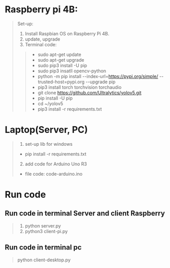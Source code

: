# Raspberry pi 4B:

> Set-up: 
> 1. Install Raspbian OS on Raspberry Pi 4B.
> 2. update, upgrade
> 3. Terminal code:
>> - sudo apt-get update
>> - sudo apt-get upgrade
>> - sudo pip3 install -U pip
>> - sudo pip3 insatll opencv-python
>> - python -m pip install --index-url=https://pypi.org/simple/ --trusted-host=pypi.org --upgrade pip
>> - pip3 install torch torchvision torchaudio
>> - git clone https://github.com/Ultralytics/yolov5.git
>> - pip install -U pip
>> - cd ~/yolov5
>> - pip3 install -r requirements.txt

# Laptop(Server, PC)

>  1. set-up lib for windows
> -  pip install -r requirements.txt
>  2. add code for Arduino Uno R3
> -  file code: code-arduino.ino

# Run code

## Run code in terminal Server and client Raspberry

> 1. python server.py
> 2. python3 client-pi.py

## Run code in terminal pc

> python client-desktop.py
